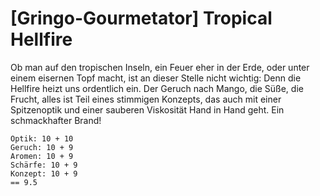 # \[Gringo-Gourmetator\] Tropical Hellfire

Ob man auf den tropischen Inseln, ein Feuer eher in der Erde, oder unter einem eisernen Topf macht, ist an dieser Stelle nicht wichtig: Denn die Hellfire heizt uns ordentlich ein. Der Geruch nach Mango, die Süße, die Frucht, alles ist Teil eines stimmigen Konzepts, das auch mit einer Spitzenoptik und einer sauberen Viskosität Hand in Hand geht. Ein schmackhafter Brand!

```text
Optik: 10 + 10
Geruch: 10 + 9
Aromen: 10 + 9
Schärfe: 10 + 9
Konzept: 10 + 9
== 9.5
```

